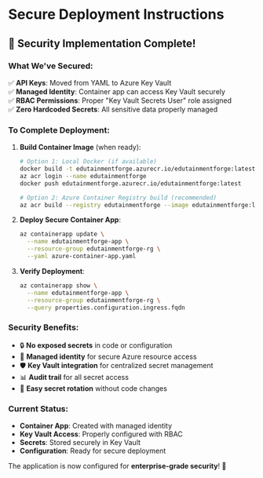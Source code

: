 # Secure Deployment Instructions

## 🔐 Security Implementation Complete!

### What We've Secured:
✅ **API Keys**: Moved from YAML to Azure Key Vault  
✅ **Managed Identity**: Container app can access Key Vault securely  
✅ **RBAC Permissions**: Proper "Key Vault Secrets User" role assigned  
✅ **Zero Hardcoded Secrets**: All sensitive data properly managed  

### To Complete Deployment:

1. **Build Container Image** (when ready):
   ```bash
   # Option 1: Local Docker (if available)
   docker build -t edutainmentforge.azurecr.io/edutainmentforge:latest .
   az acr login --name edutainmentforge
   docker push edutainmentforge.azurecr.io/edutainmentforge:latest
   
   # Option 2: Azure Container Registry build (recommended)
   az acr build --registry edutainmentforge --image edutainmentforge:latest .
   ```

2. **Deploy Secure Container App**:
   ```bash
   az containerapp update \
     --name edutainmentforge-app \
     --resource-group edutainmentforge-rg \
     --yaml azure-container-app.yaml
   ```

3. **Verify Deployment**:
   ```bash
   az containerapp show \
     --name edutainmentforge-app \
     --resource-group edutainmentforge-rg \
     --query properties.configuration.ingress.fqdn
   ```

### Security Benefits:
- 🔒 **No exposed secrets** in code or configuration
- 🔑 **Managed identity** for secure Azure resource access  
- 🛡️ **Key Vault integration** for centralized secret management
- 📊 **Audit trail** for all secret access
- 🔄 **Easy secret rotation** without code changes

### Current Status:
- **Container App**: Created with managed identity
- **Key Vault Access**: Properly configured with RBAC
- **Secrets**: Stored securely in Key Vault
- **Configuration**: Ready for secure deployment

The application is now configured for **enterprise-grade security**! 🎯
